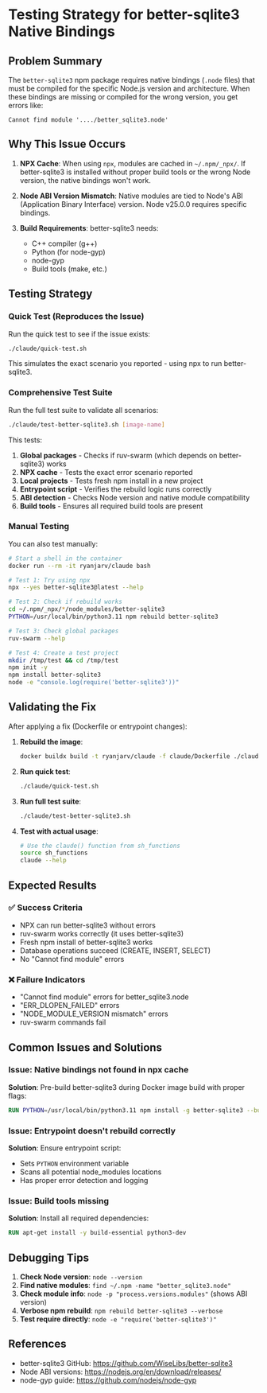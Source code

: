 # Testing Strategy for better-sqlite3 Native Bindings

## Problem Summary

The `better-sqlite3` npm package requires native bindings (`.node` files) that must be compiled for the specific Node.js version and architecture. When these bindings are missing or compiled for the wrong version, you get errors like:

```
Cannot find module '..../better_sqlite3.node'
```

## Why This Issue Occurs

1. **NPX Cache**: When using `npx`, modules are cached in `~/.npm/_npx/`. If better-sqlite3 is installed without proper build tools or the wrong Node version, the native bindings won't work.

2. **Node ABI Version Mismatch**: Native modules are tied to Node's ABI (Application Binary Interface) version. Node v25.0.0 requires specific bindings.

3. **Build Requirements**: better-sqlite3 needs:
   - C++ compiler (g++)
   - Python (for node-gyp)
   - node-gyp
   - Build tools (make, etc.)

## Testing Strategy

### Quick Test (Reproduces the Issue)

Run the quick test to see if the issue exists:

```bash
./claude/quick-test.sh
```

This simulates the exact scenario you reported - using npx to run better-sqlite3.

### Comprehensive Test Suite

Run the full test suite to validate all scenarios:

```bash
./claude/test-better-sqlite3.sh [image-name]
```

This tests:
1. **Global packages** - Checks if ruv-swarm (which depends on better-sqlite3) works
2. **NPX cache** - Tests the exact error scenario reported
3. **Local projects** - Tests fresh npm install in a new project
4. **Entrypoint script** - Verifies the rebuild logic runs correctly
5. **ABI detection** - Checks Node version and native module compatibility
6. **Build tools** - Ensures all required build tools are present

### Manual Testing

You can also test manually:

```bash
# Start a shell in the container
docker run --rm -it ryanjarv/claude bash

# Test 1: Try using npx
npx --yes better-sqlite3@latest --help

# Test 2: Check if rebuild works
cd ~/.npm/_npx/*/node_modules/better-sqlite3
PYTHON=/usr/local/bin/python3.11 npm rebuild better-sqlite3

# Test 3: Check global packages
ruv-swarm --help

# Test 4: Create a test project
mkdir /tmp/test && cd /tmp/test
npm init -y
npm install better-sqlite3
node -e "console.log(require('better-sqlite3'))"
```

## Validating the Fix

After applying a fix (Dockerfile or entrypoint changes):

1. **Rebuild the image**:
   ```bash
   docker buildx build -t ryanjarv/claude -f claude/Dockerfile ./claude
   ```

2. **Run quick test**:
   ```bash
   ./claude/quick-test.sh
   ```

3. **Run full test suite**:
   ```bash
   ./claude/test-better-sqlite3.sh
   ```

4. **Test with actual usage**:
   ```bash
   # Use the claude() function from sh_functions
   source sh_functions
   claude --help
   ```

## Expected Results

### ✅ Success Criteria

- NPX can run better-sqlite3 without errors
- ruv-swarm works correctly (it uses better-sqlite3)
- Fresh npm install of better-sqlite3 works
- Database operations succeed (CREATE, INSERT, SELECT)
- No "Cannot find module" errors

### ❌ Failure Indicators

- "Cannot find module" errors for better_sqlite3.node
- "ERR_DLOPEN_FAILED" errors
- "NODE_MODULE_VERSION mismatch" errors
- ruv-swarm commands fail

## Common Issues and Solutions

### Issue: Native bindings not found in npx cache

**Solution**: Pre-build better-sqlite3 during Docker image build with proper flags:
```dockerfile
RUN PYTHON=/usr/local/bin/python3.11 npm install -g better-sqlite3 --build-from-source
```

### Issue: Entrypoint doesn't rebuild correctly

**Solution**: Ensure entrypoint script:
- Sets `PYTHON` environment variable
- Scans all potential node_modules locations
- Has proper error detection and logging

### Issue: Build tools missing

**Solution**: Install all required dependencies:
```dockerfile
RUN apt-get install -y build-essential python3-dev
```

## Debugging Tips

1. **Check Node version**: `node --version`
2. **Find native modules**: `find ~/.npm -name "better_sqlite3.node"`
3. **Check module info**: `node -p "process.versions.modules"` (shows ABI version)
4. **Verbose npm rebuild**: `npm rebuild better-sqlite3 --verbose`
5. **Test require directly**: `node -e "require('better-sqlite3')"`

## References

- better-sqlite3 GitHub: https://github.com/WiseLibs/better-sqlite3
- Node ABI versions: https://nodejs.org/en/download/releases/
- node-gyp guide: https://github.com/nodejs/node-gyp
